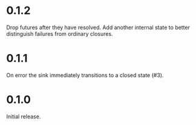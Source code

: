 # 0.1.2

Drop futures after they have resolved. Add another internal state to
better distinguish failures from ordinary closures.

# 0.1.1

On error the sink immediately transitions to a closed state (#3).

# 0.1.0

Initial release.
